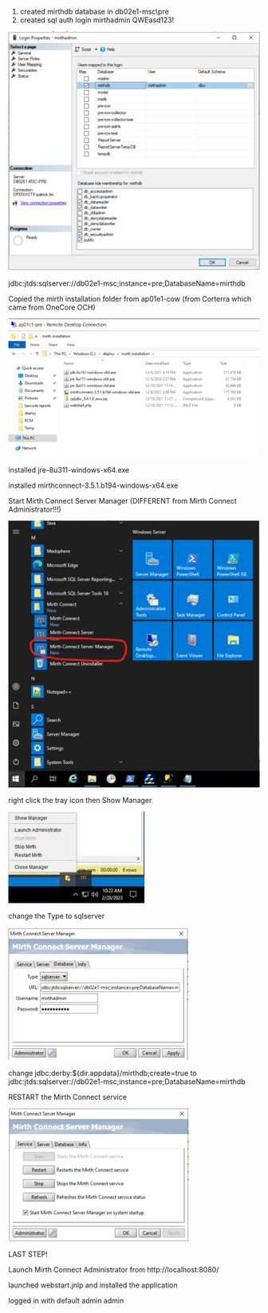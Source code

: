 1. created mirthdb database in db02e1-msc\pre
2. created sql auth login mirthadmin QWEasd123!

![image.png](/.attachments/image-62e9ffa6-ffe3-457c-9977-be395b59b8d2.png)

jdbc:jtds:sqlserver://db02e1-msc;instance=pre;DatabaseName=mirthdb

Copied the mirth installation folder from ap01e1-cow (from Corterra which came from OneCore OCH)

![image.png](/.attachments/image-38e0ae4a-eb33-485c-a67d-f161c2c7a9fe.png)

installed jre-8u311-windows-x64.exe

installed mirthconnect-3.5.1.b194-windows-x64.exe

Start Mirth Connect Server Manager (DIFFERENT from Mirth Connect Administrator!!!)

![image.png](/.attachments/image-7e8b48be-793f-46a0-bc4a-148bab13e6de.png)

right click the tray icon then Show Manager

![image.png](/.attachments/image-3c220408-8691-4d9c-89e1-d14ed8a22639.png)

change the Type to sqlserver

![image.png](/.attachments/image-8090400a-95ff-4002-a087-de62403853d4.png)

change jdbc:derby:${dir.appdata}/mirthdb;create=true to jdbc:jtds:sqlserver://db02e1-msc;instance=pre;DatabaseName=mirthdb

RESTART the Mirth Connect service

![image.png](/.attachments/image-4f93bd5c-eec0-481a-bfee-e951fcd21009.png)

LAST STEP!

Launch Mirth Connect Administrator from http://localhost:8080/ 

launched webstart.jnlp and installed the application

logged in with default admin admin
